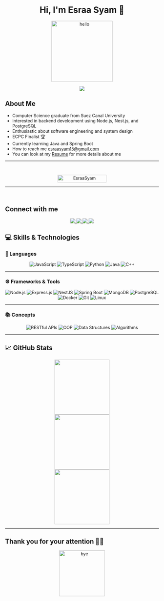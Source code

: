 <div align="center">
  <h1>Hi, I'm Esraa Syam 🖤</h1>
</div>

<div align="center">
  <img src="https://media1.giphy.com/media/v1.Y2lkPTc5MGI3NjExbWNhdGx6a3h2b3Boc25nMm02aDEwYWRweGRwaHAwanB3Z2QwcjJpNiZlcD12MV9pbnRlcm5hbF9naWZfYnlfaWQmY3Q9cw/zJ3V6Ot51H8Y0/giphy.gif" alt="hello" width="200">
</div>

<p align="center">
  <img src="https://readme-typing-svg.herokuapp.com?font=Fira+Code&weight=500&size=22&pause=1000&color=F744D7&center=true&vCenter=true&width=435&lines=Software+Engineer;Passionate+about+Clean+Code;Open+to+New+Challenges;Always+Learning+and+Improving;Problem+Solver" />
</p>

## About Me 

-  Computer Science graduate from Suez Canal University
-  Interested in backend development using Node.js, Nest.js, and PostgreSQL  
-  Enthusiastic about software engineering and system design  
-  ECPC Finalist 🏆
-  Currently learning Java and Spring Boot  
-  How to reach me esraasyam15@gmail.com
-  You can look at my [Resume](https://drive.google.com/file/d/1A75DH8U7XbNA0qV8YROoKriDguV9F3X3/view?usp=sharing) for more details about me   

***
<br>

<p align="center"> <img src="https://komarev.com/ghpvc/?username=EsraaSyam&label=Profile%20views&color=0e75b6&style=flat" alt="EsraaSyam" height=25px, width=160px/> 
</p>

***
<br>

## Connect with me

<p align="center">
  <a href="mailto:esraasyam15@gmail.com">
    <img src="https://img.shields.io/badge/Gmail-EA4335?style=for-the-badge&logo=gmail&logoColor=white" />
  </a>
  <a href="https://www.linkedin.com/in/esraa-syam-232a8b240/">
    <img src="https://img.shields.io/badge/LinkedIn-0A66C2?style=for-the-badge&logo=linkedin&logoColor=white" />
  </a>
  <a href="https://codeforces.com/profile/Sira">
    <img src="https://img.shields.io/badge/Codeforces-1F8ACB?style=for-the-badge&logo=codeforces&logoColor=white" />
  </a>
  <a href="https://leetcode.com/Esraa_Syam15/">
    <img src="https://img.shields.io/badge/LeetCode-FFA116?style=for-the-badge&logo=leetcode&logoColor=black" />
  </a>
</p>

## 💻 Skills & Technologies

### 📝 Languages
<div align="center">

![JavaScript](https://img.shields.io/badge/JavaScript-F7DF1E?style=for-the-badge&logo=javascript&logoColor=black)
![TypeScript](https://img.shields.io/badge/TypeScript-3178C6?style=for-the-badge&logo=typescript&logoColor=white)
![Python](https://img.shields.io/badge/Python-3776AB?style=for-the-badge&logo=python&logoColor=white)
![Java](https://img.shields.io/badge/Java-ED8B00?style=for-the-badge&logo=java&logoColor=white)
![C++](https://img.shields.io/badge/C++-00599C?style=for-the-badge&logo=c%2B%2B&logoColor=white)
</div>

---

### ⚙️ Frameworks & Tools
<div align="center">

![Node.js](https://img.shields.io/badge/Node.js-339933?style=for-the-badge&logo=node.js&logoColor=white)
![Express.js](https://img.shields.io/badge/Express.js-000000?style=for-the-badge&logo=express&logoColor=white)
![NestJS](https://img.shields.io/badge/NestJS-E0234E?style=for-the-badge&logo=nestjs&logoColor=white)
![Spring Boot](https://img.shields.io/badge/Spring%20Boot-6DB33F?style=for-the-badge&logo=spring-boot&logoColor=white)
![MongoDB](https://img.shields.io/badge/MongoDB-47A248?style=for-the-badge&logo=mongodb&logoColor=white)
![PostgreSQL](https://img.shields.io/badge/PostgreSQL-336791?style=for-the-badge&logo=postgresql&logoColor=white)
![Docker](https://img.shields.io/badge/Docker-2496ED?style=for-the-badge&logo=docker&logoColor=white)
![Git](https://img.shields.io/badge/Git-F05032?style=for-the-badge&logo=git&logoColor=white)
![Linux](https://img.shields.io/badge/Linux-FCC624?style=for-the-badge&logo=linux&logoColor=black)

</div>

---

### 📚 Concepts
<div align="center">

![RESTful APIs](https://img.shields.io/badge/RESTful%20APIs-6DB33F?style=for-the-badge&logo=spring&logoColor=white)
![OOP](https://img.shields.io/badge/OOP-5C2D91?style=for-the-badge&logo=abstract&logoColor=white)
![Data Structures](https://img.shields.io/badge/Data%20Structures-FFB000?style=for-the-badge&logo=stackshare&logoColor=white)
![Algorithms](https://img.shields.io/badge/Algorithms-8E44AD?style=for-the-badge&logo=codeforces&logoColor=white)

</div>

***

## 📈 GitHub Stats

<div align="center">

  <img src="https://github-readme-stats.vercel.app/api?username=EsraaSyam&theme=chartreuse-dark&show_icons=true&count_private=true&hide_border=true" height="180px"/>

  <br/>
  
  <img src="https://github-readme-streak-stats.herokuapp.com/?user=EsraaSyam&theme=chartreuse-dark&hide_border=true" height="180px"/>

  <br/>

  <img src="https://github-readme-stats.vercel.app/api/top-langs/?username=EsraaSyam&layout=compact&theme=chartreuse-dark&hide_border=true" height="180px"/>

</div>


***

## Thank you for your attention 🙏🏻

<div align="center">
  <img src="https://media3.giphy.com/media/v1.Y2lkPTc5MGI3NjExeDd6MXY3Ymdpc3F0OGxocTZrMDgwOHdmNzdkc3Jlcjc2b2R5cW15OCZlcD12MV9pbnRlcm5hbF9naWZfYnlfaWQmY3Q9cw/diKwwjCqO5cnhIscEy/giphy.gif" alt="bye" width="150">
</div>
